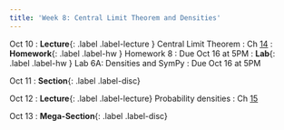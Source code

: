 ```yaml
---
title: 'Week 8: Central Limit Theorem and Densities'
---
```


Oct 10
: **Lecture**{: .label .label-lecture } Central Limit Theorem
    : Ch [14](http://prob140.org/textbook/content/Chapter_14/00_The_Central_Limit_Theorem.html)
: **Homework**{: .label .label-hw } Homework 8
    : Due Oct 16 at 5PM
: **Lab**{: .label .label-hw } Lab 6A: Densities and SymPy
    : Due Oct 16 at 5PM

Oct 11
: **Section**{: .label .label-disc}

Oct 12
: **Lecture**{: .label .label-lecture} Probability densities
    : Ch [15](http://prob140.org/textbook/content/Chapter_15/00_Continuous_Distributions.html)

Oct 13
: **Mega-Section**{: .label .label-disc}
